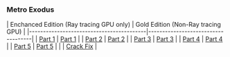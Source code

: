 ### **Metro Exodus**

| Enchanced Edition
(Ray tracing GPU only) | Gold Edition
(Non-Ray tracing GPU) |
|------------------------------------------|------------------------------------|
| [Part 1](https://docs.google.com/uc?id=1_anhU09vIXAo_aM19Hftgh6DrvFgodj6) | [Part 1](https://docs.google.com/uc?id=19QPkzdcvIt_VxkTMvAaWEhKTkJ8tVOtB) |
| [Part 2](https://docs.google.com/uc?id=19wfSNoiDLJSmMOOQRCeIovMtqaWu7ZRv) | [Part 2](https://docs.google.com/uc?id=18m3IYZePTA-sd5AHMK6CC5HnEyREEzFX) |
| [Part 3](https://docs.google.com/uc?id=1-_GjabqLhnZ7iePvVlAuuUBZ5AdMkFL_) | [Part 3](https://docs.google.com/uc?id=17trw8I5m3ztxiPWzkcanBjj182ilfoJk) |
| [Part 4](https://docs.google.com/uc?id=14r9V11tU4SkcHAKSCcK0RUZLT8alRzSd) | [Part 4](https://docs.google.com/uc?id=127VjfHptJSH9FUMfMqkfLwcdjMymk5xA) |
| [Part 5](https://docs.google.com/uc?id=12HHq1O_ztic720rvNMNqiYFRebTfu9a0) | [Part 5](https://docs.google.com/uc?id=10nnNw2MtfEZtS5Dj2-q3xmhCL6S8Xk0n) |
|                                                                           | [Crack Fix](https://linkneverdie.net/f/c38d7ef4-79b7-4532-a731-d9489e08246d) |

